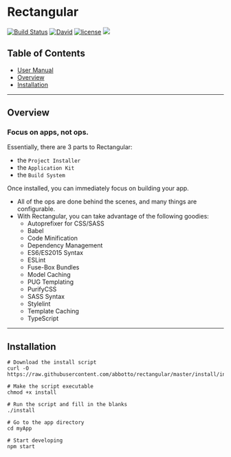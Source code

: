 # Rectangular
[![Build Status](https://travis-ci.org/abbotto/rectangular.svg?branch=master)](https://travis-ci.org/abbotto/rectangular)
[![David](https://img.shields.io/david/expressjs/express.svg)]()
[![license](https://img.shields.io/github/license/mashape/apistatus.svg)]()
<a href="https://twitter.com/intent/?text=Checkout%20Rectangular%20on%20Github" target="_blank"><img src="https://img.shields.io/twitter/url/http/shields.io.svg?style=social"/></a>

## Table of Contents
* [User Manual](install/project/README.md)
* [Overview](#Overview)
* [Installation](#Installation)

---

## <a name='Overview'></a>Overview

### Focus on apps, not ops.
Essentially, there are 3 parts to Rectangular:
- the `Project Installer`
- the `Application Kit`
- the `Build System`

Once installed, you can immediately focus on building your app.
- All of the ops are done behind the scenes, and many things are configurable.
- With Rectangular, you can take advantage of the following goodies:
	- Autoprefixer for CSS/SASS
	- Babel
	- Code Minification
	- Dependency Management
	- ES6/ES2015 Syntax
	- ESLint
	- Fuse-Box Bundles
	- Model Caching
	- PUG Templating
	- PurifyCSS
	- SASS Syntax
	- Stylelint
	- Template Caching
	- TypeScript

---

## <a name='Installation'></a>Installation

	# Download the install script
	curl -O https://raw.githubusercontent.com/abbotto/rectangular/master/install/install
	
	# Make the script executable
	chmod +x install
	
	# Run the script and fill in the blanks
	./install
	
	# Go to the app directory
	cd myApp

	# Start developing
	npm start
